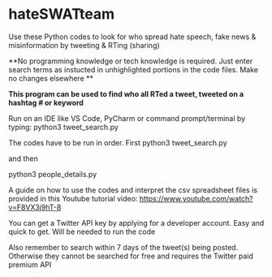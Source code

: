 # hateSWATteam
Use these Python codes to look for who spread hate speech, fake news &amp; misinformation by tweeting &amp; RTing (sharing)

**No programming knowledge or tech knowledge is required. Just enter search terms as instucted in
unhighlighted portions in the code files. Make no changes elsewhere
**

**This program can be used to find who all RTed a tweet,
tweeted on a hashtag # or keyword**

Run on an IDE like VS Code, PyCharm or command prompt/terminal by typing: python3 tweet_search.py

The codes have to be run in order. First
python3 tweet_search.py

and then 

python3 people_details.py



A guide on how to use the codes and interpret the csv spreadsheet files is provided in this Youtube tutorial video: https://www.youtube.com/watch?v=F8VX3j9hT-8

You can get a Twitter API key by applying for a developer account. Easy and quick to get. Will be needed to run the code

Also remember to search within 7 days of the tweet(s) being posted. Otherwise they 
cannot be searched for free and requires the Twitter paid premium API
